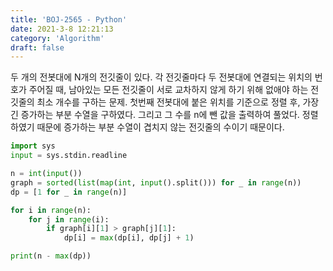 ```yaml
---
title: 'BOJ-2565 - Python'
date: 2021-3-8 12:21:13
category: 'Algorithm'
draft: false
---
```

두 개의 전봇대에 N개의 전깃줄이 있다. 각 전깃줄마다 두 전봇대에 연결되는 위치의 번호가 주어질 때, 남아있는 모든 전깃줄이 서로 교차하지 않게 하기 위해 없애야 하는 전깃줄의 최소 개수를 구하는 문제. 첫번째 전봇대에 붙은 위치를 기준으로 정렬 후, 가장 긴 증가하는 부분 수열을 구하였다. 그리고 그 수를 n에 뺀 값을 출력하여 풀었다. 정렬하였기 때문에 증가하는 부분 수열이 겹치지 않는 전깃줄의 수이기 때문이다.
```python
import sys
input = sys.stdin.readline

n = int(input())
graph = sorted(list(map(int, input().split())) for _ in range(n))
dp = [1 for _ in range(n)]

for i in range(n):
    for j in range(i):
        if graph[i][1] > graph[j][1]:
            dp[i] = max(dp[i], dp[j] + 1)

print(n - max(dp))

```